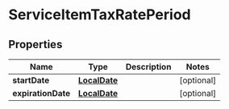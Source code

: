 
# ServiceItemTaxRatePeriod

## Properties
Name | Type | Description | Notes
------------ | ------------- | ------------- | -------------
**startDate** | [**LocalDate**](LocalDate.md) |  |  [optional]
**expirationDate** | [**LocalDate**](LocalDate.md) |  |  [optional]



